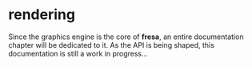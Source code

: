 # rendering

Since the graphics engine is the core of **fresa**, an entire documentation chapter will be dedicated to it. As the API is being shaped, this documentation is still a work in progress...